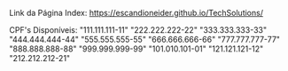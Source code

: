 Link da Página Index: https://escandioneider.github.io/TechSolutions/

CPF's Disponíveis: "111.111.111-11"
"222.222.222-22"
"333.333.333-33"
"444.444.444-44"
"555.555.555-55"
"666.666.666-66"
"777.777.777-77"
"888.888.888-88"
"999.999.999-99"
"101.010.101-01"
"121.121.121-12"
"212.212.212-21"
